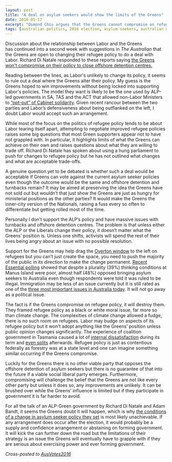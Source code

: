 ```yaml
---
layout: post
title: "A deal on asylum seekers would show the limits of the Greens"
date: 2016-05-17
excerpt: "Osmond Chiu argues that the Greens cannot compromise on refugees."
tags: [australian politics, 2016 election, asylum seekers, australian greens,]
---
```


Discussion about the relationship between Labor and the Greens has&nbsp;continued&nbsp;into&nbsp;a&nbsp;second week with suggestions in&nbsp;<em>The Australian</em>&nbsp;that the Greens are open to changing their refugee policy to do a deal with Labor. Richard Di Natale responded to these reports saying&nbsp;<a href="https://app.tinyletter.com/www.theaustralian.com.au/federal-election-2016/federal-election-2016-di-natale-denies-greens-to-trade-refugee-numbers/news-story/a979dd32c6b85641fb7a0cce35e74d05">the Greens won't compromise on their policy to close offshore detention centres.</a>

Reading between the lines, as Labor's unlikely to change its policy, it seems to rule out a deal where the Greens alter their policy. My guess is the Greens hoped to win improvements without being locked into supporting Labor's policies. The model they want is likely to be the one used by ALP-led governments in SA, TAS and the ACT that allowed non-Labor Ministers to&nbsp;<a href="http://insidestory.org.au/south-australias-cabinet-experiment">“opt-out” of Cabinet solidarity</a>. Given recent rancour between the two parties and Labor’s defensiveness about being outflanked on the left, I doubt Labor would accept such an arrangement.

While most of the focus on the politics of refugee policy tends to be about Labor tearing itself apart, attempting to negotiate improved refugee policies raises some big questions that most Green supporters appear not to have not grappled with. In particular, it highlights limits of what the Greens can achieve on their own and raises questions about what they are willing to trade off. Richard Di Natale has spoken about using a hung parliament to push for changes to refugee policy but he has not outlined what changes and what are acceptable trade-offs.

A genuine question yet to be debated is whether such a deal would be acceptable if Greens can vote against the current asylum seeker policies even though the outcome would be the same and offshore detention and turnbacks remain? It may be aimed at preserving the idea the Greens have not sold out but wouldn’t that just show the Greens&nbsp;are&nbsp;just as hungry for ministerial positions as the other parties? It would make the Greens the inner-city version of the Nationals,&nbsp;raising a fuss every so often to differentiate but getting rolled most of the time.

Personally I don’t support the ALP’s policy and have massive issues with turnbacks and offshore detention centres. The problem is that unless either the ALP or the Liberals change their policy, it doesn’t matter what the Greens’ position is. Unless one shifts, activists will spend the rest of their lives being angry about an issue with no possible resolution.

Support for the Greens may help drag the <a href="http://www.newstatesman.com/politics/2015/04/what-overton-window">Overton window</a> to the left on refugees but you can’t just create the space, you need to push the majority of the public in its direction to make the change permanent.&nbsp;<a href="http://www.essentialvision.com.au/wp-content/uploads/2016/05/Essential-Report_160510-1.pdf">Recent Essential polling</a>&nbsp;showed that despite a plurality (39%) thinking conditions at Manus Island were&nbsp;poor, almost half (48%) opposed bringing asylum seekers to Australia even though respondents were told it was ruled to be illegal. Immigration may be less of an issue currently but it is still rated as one of the&nbsp;<a href="http://politicsir.cass.anu.edu.au/sites/politicsir.anu.edu.au/files/ANUpoll-Tax-Equity-April2016.pdf">three most important issues in Australia today</a>. It will not go away as a political issue.

The fact is if the Greens compromise on refugee policy, it will destroy them. They framed refugee policy as a black or white moral issue, far more so than climate change. The complexities of climate change allowed a fudge, there is no such room on refugees.&nbsp;Labor may budge on aspects of its refugee policy but it won't adopt anything like the Greens’ position unless public opinion changes significantly. The experience of coalition government in Tasmania caused a lot of&nbsp;<a href="http://www.abc.net.au/news/2011-03-04/green-mp-threatens-tas-government-over-mill/1966366">internal dissatisfaction</a>&nbsp;during its term and&nbsp;<a href="http://www.news.com.au/national/breaking-news/tas-greens-split-to-add-political-party/news-story/62f1c97177fef8a4b50993786af62abc">even splits</a>&nbsp;afterwards. Refugee policy is just as contentious federally as forestry was at a state level and one can imagine something similar occurring if the Greens compromise.

Luckily for the Greens there is no other viable party that opposes the offshore detention&nbsp;of&nbsp;asylum seekers but there is no guarantee of that into the future if a viable social liberal party emerges. Furthermore, compromising will challenge the belief that the Greens are not like every other party but unless it does so, any improvements are unlikely. It can be brushed over while the Greens’ influence is limited but if they participate in government it is far harder to avoid.

For all the talk of an ALP-Green government by Richard Di Natale and Adam Bandt, it seems the Greens&nbsp;doubt it will happen, which is why&nbsp;<a href="https://app.tinyletter.com/www.theguardian.com/australia-news/2016/may/15/greens-would-demand-change-to-asylum-seeker-policy-under-power-sharing-deal-with-labor">the conditions of a change in asylum seeker policy they set</a>&nbsp;is most likely unachievable. If any arrangement does occur after the election, it would probably be a supply and confidence arrangement or abstaining on forming government. It will kick the can further down the road but the limitations of their strategy&nbsp;is an&nbsp;issue the Greens will eventually have to grapple with if they are serious about exercising power and ever forming government.

<em>Cross-posted to&nbsp;<a href="https://ausvotes2016.com.au/2016/05/17/a-deal-on-asylum-seekers-would-show-the-limits-of-the-greens/">AusVotes2016</a></em>
